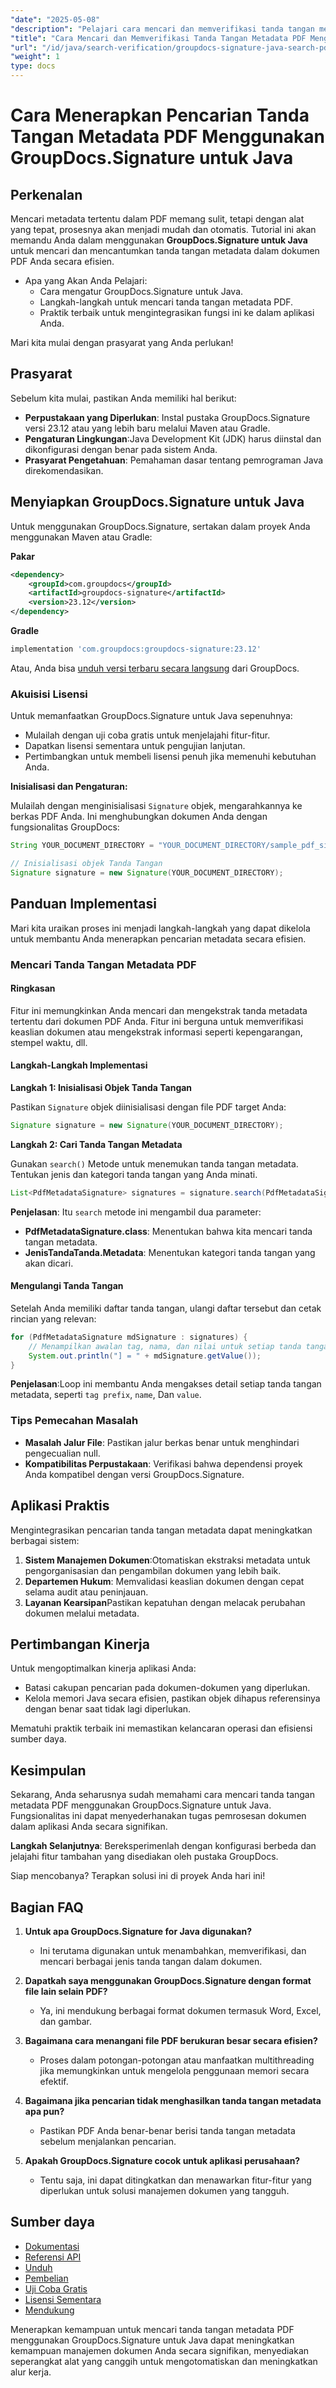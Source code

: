 ```yaml
---
"date": "2025-05-08"
"description": "Pelajari cara mencari dan memverifikasi tanda tangan metadata dalam dokumen PDF secara efisien menggunakan GroupDocs.Signature untuk Java. Sederhanakan pengelolaan dokumen dengan panduan langkah demi langkah kami."
"title": "Cara Mencari dan Memverifikasi Tanda Tangan Metadata PDF Menggunakan GroupDocs.Signature untuk Java"
"url": "/id/java/search-verification/groupdocs-signature-java-search-pdf-metadata-signatures/"
"weight": 1
type: docs
---
```

# Cara Menerapkan Pencarian Tanda Tangan Metadata PDF Menggunakan GroupDocs.Signature untuk Java

## Perkenalan

Mencari metadata tertentu dalam PDF memang sulit, tetapi dengan alat yang tepat, prosesnya akan menjadi mudah dan otomatis. Tutorial ini akan memandu Anda dalam menggunakan **GroupDocs.Signature untuk Java** untuk mencari dan mencantumkan tanda tangan metadata dalam dokumen PDF Anda secara efisien.

- Apa yang Akan Anda Pelajari:
  - Cara mengatur GroupDocs.Signature untuk Java.
  - Langkah-langkah untuk mencari tanda tangan metadata PDF.
  - Praktik terbaik untuk mengintegrasikan fungsi ini ke dalam aplikasi Anda.

Mari kita mulai dengan prasyarat yang Anda perlukan!

## Prasyarat

Sebelum kita mulai, pastikan Anda memiliki hal berikut:

- **Perpustakaan yang Diperlukan**: Instal pustaka GroupDocs.Signature versi 23.12 atau yang lebih baru melalui Maven atau Gradle.
- **Pengaturan Lingkungan**:Java Development Kit (JDK) harus diinstal dan dikonfigurasi dengan benar pada sistem Anda.
- **Prasyarat Pengetahuan**: Pemahaman dasar tentang pemrograman Java direkomendasikan.

## Menyiapkan GroupDocs.Signature untuk Java

Untuk menggunakan GroupDocs.Signature, sertakan dalam proyek Anda menggunakan Maven atau Gradle:

**Pakar**
```xml
<dependency>
    <groupId>com.groupdocs</groupId>
    <artifactId>groupdocs-signature</artifactId>
    <version>23.12</version>
</dependency>
```

**Gradle**
```gradle
implementation 'com.groupdocs:groupdocs-signature:23.12'
```

Atau, Anda bisa [unduh versi terbaru secara langsung](https://releases.groupdocs.com/signature/java/) dari GroupDocs.

### Akuisisi Lisensi

Untuk memanfaatkan GroupDocs.Signature untuk Java sepenuhnya:
- Mulailah dengan uji coba gratis untuk menjelajahi fitur-fitur.
- Dapatkan lisensi sementara untuk pengujian lanjutan.
- Pertimbangkan untuk membeli lisensi penuh jika memenuhi kebutuhan Anda.

**Inisialisasi dan Pengaturan:**

Mulailah dengan menginisialisasi `Signature` objek, mengarahkannya ke berkas PDF Anda. Ini menghubungkan dokumen Anda dengan fungsionalitas GroupDocs:

```java
String YOUR_DOCUMENT_DIRECTORY = "YOUR_DOCUMENT_DIRECTORY/sample_pdf_signed_metadata.pdf"; // Ganti dengan jalur file Anda

// Inisialisasi objek Tanda Tangan
Signature signature = new Signature(YOUR_DOCUMENT_DIRECTORY);
```

## Panduan Implementasi

Mari kita uraikan proses ini menjadi langkah-langkah yang dapat dikelola untuk membantu Anda menerapkan pencarian metadata secara efisien.

### Mencari Tanda Tangan Metadata PDF

#### Ringkasan

Fitur ini memungkinkan Anda mencari dan mengekstrak tanda metadata tertentu dari dokumen PDF Anda. Fitur ini berguna untuk memverifikasi keaslian dokumen atau mengekstrak informasi seperti kepengarangan, stempel waktu, dll.

#### Langkah-Langkah Implementasi

**Langkah 1: Inisialisasi Objek Tanda Tangan**

Pastikan `Signature` objek diinisialisasi dengan file PDF target Anda:

```java
Signature signature = new Signature(YOUR_DOCUMENT_DIRECTORY);
```

**Langkah 2: Cari Tanda Tangan Metadata**

Gunakan `search()` Metode untuk menemukan tanda tangan metadata. Tentukan jenis dan kategori tanda tangan yang Anda minati.

```java
List<PdfMetadataSignature> signatures = signature.search(PdfMetadataSignature.class, SignatureType.Metadata);
```

**Penjelasan**: Itu `search` metode ini mengambil dua parameter:
- **PdfMetadataSignature.class**: Menentukan bahwa kita mencari tanda tangan metadata.
- **JenisTandaTanda.Metadata**: Menentukan kategori tanda tangan yang akan dicari.

#### Mengulangi Tanda Tangan

Setelah Anda memiliki daftar tanda tangan, ulangi daftar tersebut dan cetak rincian yang relevan:

```java
for (PdfMetadataSignature mdSignature : signatures) {
    // Menampilkan awalan tag, nama, dan nilai untuk setiap tanda tangan.
    System.out.println("] = " + mdSignature.getValue());
}
```

**Penjelasan**:Loop ini membantu Anda mengakses detail setiap tanda tangan metadata, seperti `tag prefix`, `name`, Dan `value`.

### Tips Pemecahan Masalah

- **Masalah Jalur File**: Pastikan jalur berkas benar untuk menghindari pengecualian null.
- **Kompatibilitas Perpustakaan**: Verifikasi bahwa dependensi proyek Anda kompatibel dengan versi GroupDocs.Signature.

## Aplikasi Praktis

Mengintegrasikan pencarian tanda tangan metadata dapat meningkatkan berbagai sistem:

1. **Sistem Manajemen Dokumen**:Otomatiskan ekstraksi metadata untuk pengorganisasian dan pengambilan dokumen yang lebih baik.
2. **Departemen Hukum**: Memvalidasi keaslian dokumen dengan cepat selama audit atau peninjauan.
3. **Layanan Kearsipan**Pastikan kepatuhan dengan melacak perubahan dokumen melalui metadata.

## Pertimbangan Kinerja

Untuk mengoptimalkan kinerja aplikasi Anda:
- Batasi cakupan pencarian pada dokumen-dokumen yang diperlukan.
- Kelola memori Java secara efisien, pastikan objek dihapus referensinya dengan benar saat tidak lagi diperlukan.

Mematuhi praktik terbaik ini memastikan kelancaran operasi dan efisiensi sumber daya.

## Kesimpulan

Sekarang, Anda seharusnya sudah memahami cara mencari tanda tangan metadata PDF menggunakan GroupDocs.Signature untuk Java. Fungsionalitas ini dapat menyederhanakan tugas pemrosesan dokumen dalam aplikasi Anda secara signifikan.

**Langkah Selanjutnya**: Bereksperimenlah dengan konfigurasi berbeda dan jelajahi fitur tambahan yang disediakan oleh pustaka GroupDocs.

Siap mencobanya? Terapkan solusi ini di proyek Anda hari ini!

## Bagian FAQ

1. **Untuk apa GroupDocs.Signature for Java digunakan?**
   - Ini terutama digunakan untuk menambahkan, memverifikasi, dan mencari berbagai jenis tanda tangan dalam dokumen.

2. **Dapatkah saya menggunakan GroupDocs.Signature dengan format file lain selain PDF?**
   - Ya, ini mendukung berbagai format dokumen termasuk Word, Excel, dan gambar.

3. **Bagaimana cara menangani file PDF berukuran besar secara efisien?**
   - Proses dalam potongan-potongan atau manfaatkan multithreading jika memungkinkan untuk mengelola penggunaan memori secara efektif.

4. **Bagaimana jika pencarian tidak menghasilkan tanda tangan metadata apa pun?**
   - Pastikan PDF Anda benar-benar berisi tanda tangan metadata sebelum menjalankan pencarian.

5. **Apakah GroupDocs.Signature cocok untuk aplikasi perusahaan?**
   - Tentu saja, ini dapat ditingkatkan dan menawarkan fitur-fitur yang diperlukan untuk solusi manajemen dokumen yang tangguh.

## Sumber daya
- [Dokumentasi](https://docs.groupdocs.com/signature/java/)
- [Referensi API](https://reference.groupdocs.com/signature/java/)
- [Unduh](https://releases.groupdocs.com/signature/java/)
- [Pembelian](https://purchase.groupdocs.com/buy)
- [Uji Coba Gratis](https://releases.groupdocs.com/signature/java/)
- [Lisensi Sementara](https://purchase.groupdocs.com/temporary-license/)
- [Mendukung](https://forum.groupdocs.com/c/signature/)

Menerapkan kemampuan untuk mencari tanda tangan metadata PDF menggunakan GroupDocs.Signature untuk Java dapat meningkatkan kemampuan manajemen dokumen Anda secara signifikan, menyediakan seperangkat alat yang canggih untuk mengotomatiskan dan meningkatkan alur kerja.